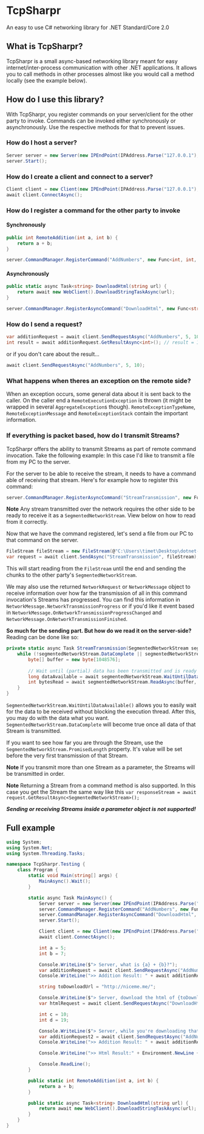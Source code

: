 # TcpSharpr
An easy to use C# networking library for .NET Standard/Core 2.0

## What is TcpSharpr?
TcpSharpr is a small async-based networking library meant for easy internet/inter-process communication with other .NET applications. It allows you to call methods in other processes almost like you would call a method locally (see the example below).

## How do I use this library?
With TcpSharpr, you register commands on your server/client for the other party to invoke. Commands can be invoked either synchronously or asynchronously. Use the respective methods for that to prevent issues.

### How do I host a server?
```csharp
Server server = new Server(new IPEndPoint(IPAddress.Parse("127.0.0.1"), 1805));
server.Start();
```

### How do I create a client and connect to a server?
```csharp
Client client = new Client(new IPEndPoint(IPAddress.Parse("127.0.0.1"), 1805));
await client.ConnectAsync();
```

### How do I register a command for the other party to invoke
#### Synchronously
```csharp
public int RemoteAddition(int a, int b) {
    return a + b;
}

server.CommandManager.RegisterCommand("AddNumbers", new Func<int, int, int>(RemoteAddition));
```

#### Asynchronously
```csharp
public static async Task<string> DownloadHtml(string url) {
    return await new WebClient().DownloadStringTaskAsync(url);
}

server.CommandManager.RegisterAsyncCommand("DownloadHtml", new Func<string, Task<string>>(DownloadHtml));
```

### How do I send a request?
```csharp
var additionRequest = await client.SendRequestAsync("AddNumbers", 5, 10);
int result = await additionRequest.GetResultAsync<int>(); // result = 15
```
or if you don't care about the result...
```csharp
await client.SendRequestAsync("AddNumbers", 5, 10);
```

### What happens when theres an exception on the remote side?
When an exception occurs, some general data about it is sent back to the caller. On the caller end a `RemoteExecutionException` is thrown (it might be wrapped in several `AggregateException`s though). `RemoteExceptionTypeName`, `RemoteExceptionMessage` and `RemoteExceptionStack` contain the important information. 

### If everything is packet based, how do I transmit Streams?
TcpSharpr offers the ability to transmit Streams as part of remote command invocation. Take the following example:
In this case I'd like to transmit a file from my PC to the server.

For the server to be able to receive the stream, it needs to have a command able of receiving that stream. Here's for example how to register this command:

```csharp
server.CommandManager.RegisterAsyncCommand("StreamTransmission", new Func<SegmentedNetworkStream, Task>(StreamTransmission));
```
**Note** Any stream transmitted over the network requires the other side to be ready to receive it as a `SegmentedNetworkStream`. View below on how to read from it correctly.

Now that we have the command registered, let's send a file from our PC to that command on the server.

```csharp
FileStream fileStream = new FileStream(@"C:\Users\timet\Desktop\dotnet-sdk-2.1.201-win-x64.exe", FileMode.Open);
var request = await client.SendAsync("StreamTransmission", fileStream);
```

This will start reading from the `FileStream` until the end and sending the chunks to the other party's `SegmentedNetworkStream`.

We may also use the returned `NetworkRequest` or `NetworkMessage` object to receive information over how far the transmission of all in this command invocation's Streams has progressed.
You can find this information in `NetworkMessage.NetworkTransmissionProgress` or if you'd like it event based in `NetworkMessage.OnNetworkTransmissionProgressChanged` and `NetworkMessage.OnNetworkTransmissionFinished`.

**So much for the sending part. But how do we read it on the server-side?**
Reading can be done like so:

```csharp
private static async Task StreamTransmission(SegmentedNetworkStream segmentedNetworkStream) {
	while (!segmentedNetworkStream.DataComplete || segmentedNetworkStream.DataAvailable > 0) {
		byte[] buffer = new byte[1048576];
		
		// Wait until (partial) data has been transmitted and is ready to be used
		long dataAvailable = await segmentedNetworkStream.WaitUntilDataAvailable();
		int bytesRead = await segmentedNetworkStream.ReadAsync(buffer, 0, buffer.Length);
	}
}
```

`SegmentedNetworkStream.WaitUntilDataAvailable()` allows you to easily wait for the data to be received without blocking the execution thread. After this, you may do with the data what you want. `SegmentedNetworkStream.DataComplete` will become true once all data of that Stream is transmitted.

If you want to see how far you are through the Stream, use the `SegmentedNetworkStream.PromisedLength` property. It's value will be set before the very first transmission of that Stream.

**Note** If you transmit more than one Stream as a parameter, the Streams will be transmitted in order.

**Note** Returning a Stream from a command method is also supported. In this case you get the Stream the same way like this `var responseStream = await request.GetResultAsync<SegmentedNetworkStream>();`

***Sending or receiving Streams inside a parameter object is not supported!***

## Full example
```csharp
using System;
using System.Net;
using System.Threading.Tasks;

namespace TcpSharpr.Testing {
    class Program {
        static void Main(string[] args) {
            MainAsync().Wait();
        }

        static async Task MainAsync() {
            Server server = new Server(new IPEndPoint(IPAddress.Parse("127.0.0.1"), 1805));
            server.CommandManager.RegisterCommand("AddNumbers", new Func<int, int, int>(RemoteAddition));
            server.CommandManager.RegisterAsyncCommand("DownloadHtml", new Func<string, Task<string>>(DownloadHtml));
            server.Start();

            Client client = new Client(new IPEndPoint(IPAddress.Parse("127.0.0.1"), 1805));
            await client.ConnectAsync();

            int a = 5;
            int b = 7;

            Console.WriteLine($"> Server, what is {a} + {b}?");
            var additionRequest = await client.SendRequestAsync("AddNumbers", a, b);
            Console.WriteLine(">> Addition Result: " + await additionRequest.GetResultAsync<int>());

            string toDownloadUrl = "http://niceme.me/";

            Console.WriteLine($"> Server, download the html of {toDownloadUrl} for me please");
            var htmlRequest = await client.SendRequestAsync("DownloadHtml", toDownloadUrl);

            int c = 10;
            int d = 19;

            Console.WriteLine($"> Server, while you're downloading that html, can you please also tell me what's {c} + {d}");
            var additionRequest2 = await client.SendRequestAsync("AddNumbers", c, d);
            Console.WriteLine(">> Addition Result: " + await additionRequest2.GetResultAsync<int>());

            Console.WriteLine(">> Html Result:" + Environment.NewLine + await htmlRequest.GetResultAsync<string>());

            Console.ReadLine();
        }

        public static int RemoteAddition(int a, int b) {
            return a + b;
        }

        public static async Task<string> DownloadHtml(string url) {
            return await new WebClient().DownloadStringTaskAsync(url);
        }
    }
}
```
